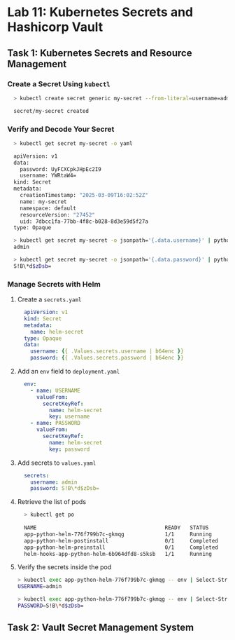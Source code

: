 # Lab 11: Kubernetes Secrets and Hashicorp Vault

## Task 1: Kubernetes Secrets and Resource Management

### Create a Secret Using `kubectl`

```bash
  > kubectl create secret generic my-secret --from-literal=username=admin --from-literal=password='S!B\*d$zDsb='  

  secret/my-secret created 
```

### Verify and Decode Your Secret

```bash
  > kubectl get secret my-secret -o yaml

  apiVersion: v1
  data:
    password: UyFCXCpkJHpEc2I9
    username: YWRtaW4=
  kind: Secret
  metadata:
    creationTimestamp: "2025-03-09T16:02:52Z"
    name: my-secret
    namespace: default
    resourceVersion: "27452"
    uid: 7dbcc1fa-77bb-4f8c-b028-8d3e59d5f27a
  type: Opaque
```

```bash
  > kubectl get secret my-secret -o jsonpath='{.data.username}' | python -m base64 -d
  admin

  > kubectl get secret my-secret -o jsonpath='{.data.password}' | python -m base64 -d
  S!B\*d$zDsb=
```

### Manage Secrets with Helm

1. Create a `secrets.yaml`
  
    ```yaml
      apiVersion: v1
      kind: Secret
      metadata:
        name: helm-secret
      type: Opaque
      data:
        username: {{ .Values.secrets.username | b64enc }}
        password: {{ .Values.secrets.password | b64enc }}
    ```

2. Add an `env` field to `deployment.yaml`
  
    ```yaml
      env:
        - name: USERNAME
          valueFrom:
            secretKeyRef:
              name: helm-secret
              key: username
        - name: PASSWORD
          valueFrom:
            secretKeyRef:
              name: helm-secret
              key: password
    ```

3. Add secrets to `values.yaml`

    ```yaml
      secrets:
        username: admin
        password: S!B\*d$zDsb=
    ```

4. Retrieve the list of pods

    ```bash
      > kubectl get po  
                                                          
      NAME                                         READY   STATUS      RESTARTS   AGE
      app-python-helm-776f799b7c-gkmqg             1/1     Running     0          108s
      app-python-helm-postinstall                  0/1     Completed   0          16m
      app-python-helm-preinstall                   0/1     Completed   0          16m
      helm-hooks-app-python-helm-6b964dfd8-s5ksb   1/1     Running     0          19m
    ```

5. Verify the secrets inside the pod

    ```bash
    > kubectl exec app-python-helm-776f799b7c-gkmqg -- env | Select-String "USERNAME"
    USERNAME=admin

    > kubectl exec app-python-helm-776f799b7c-gkmqg -- env | Select-String "PASSWORD"
    PASSWORD=S!B\*d$zDsb=
    ```

## Task 2: Vault Secret Management System

